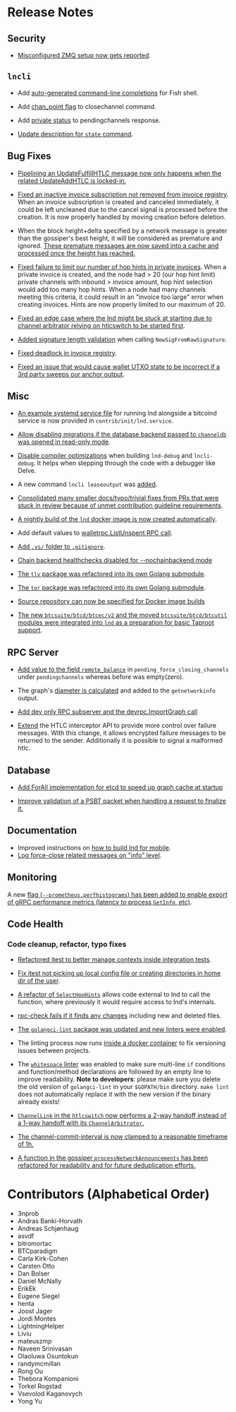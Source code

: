 # Release Notes

## Security

* [Misconfigured ZMQ
  setup now gets reported](https://github.com/lightningnetwork/lnd/pull/5710).

## `lncli`

* Add [auto-generated command-line completions](https://github.com/lightningnetwork/lnd/pull/4177) 
  for Fish shell.  

* Add [chan_point flag](https://github.com/lightningnetwork/lnd/pull/6152)
  to closechannel command.

* Add [private status](https://github.com/lightningnetwork/lnd/pull/6167)
  to pendingchannels response.

* [Update description for `state` command](https://github.com/lightningnetwork/lnd/pull/6237).

## Bug Fixes

* [Pipelining an UpdateFulfillHTLC message now only happens when the related UpdateAddHTLC is locked-in.](https://github.com/lightningnetwork/lnd/pull/6246)

* [Fixed an inactive invoice subscription not removed from invoice
  registry](https://github.com/lightningnetwork/lnd/pull/6053). When an invoice
  subscription is created and canceled immediately, it could be left uncleaned
  due to the cancel signal is processed before the creation. It is now properly
  handled by moving creation before deletion.   

* When the block height+delta specified by a network message is greater than
  the gossiper's best height, it will be considered as premature and ignored.
  [These premature messages are now saved into a cache and processed once the
  height has reached.](https://github.com/lightningnetwork/lnd/pull/6054)

* [Fixed failure to limit our number of hop hints in private invoices](https://github.com/lightningnetwork/lnd/pull/6236).
  When a private invoice is created, and the node had > 20 (our hop hint limit)
  private channels with inbound > invoice amount, hop hint selection would add
  too many hop hints. When a node had many channels meeting this criteria, it 
  could result in an "invoice too large" error when creating invoices. Hints 
  are now properly limited to our maximum of 20.

* [Fixed an edge case where the lnd might be stuck at starting due to channel
  arbitrator relying on htlcswitch to be started
  first](https://github.com/lightningnetwork/lnd/pull/6214).

* [Added signature length
  validation](https://github.com/lightningnetwork/lnd/pull/6314) when calling
  `NewSigFromRawSignature`.

* [Fixed deadlock in invoice
  registry](https://github.com/lightningnetwork/lnd/pull/6332).

* [Fixed an issue that would cause wallet UTXO state to be incorrect if a 3rd
  party sweeps our anchor
  output](https://github.com/lightningnetwork/lnd/pull/6274).

## Misc

* [An example systemd service file](https://github.com/lightningnetwork/lnd/pull/6033)
  for running lnd alongside a bitcoind service is now provided in
  `contrib/init/lnd.service`.

* [Allow disabling migrations if the database backend passed to `channeldb` was
  opened in read-only mode](https://github.com/lightningnetwork/lnd/pull/6084).

* [Disable compiler optimizations](https://github.com/lightningnetwork/lnd/pull/6105)
  when building `lnd-debug` and `lncli-debug`. It helps when stepping through the code
  with a debugger like Delve.
  
* A new command `lncli leaseoutput` was [added](https://github.com/lightningnetwork/lnd/pull/5964).

* [Consolidated many smaller docs/typo/trivial fixes from PRs that were stuck
  in review because of unmet contribution guideline
  requirements](https://github.com/lightningnetwork/lnd/pull/6080).

* [A nightly build of the `lnd` docker image is now created
  automatically](https://github.com/lightningnetwork/lnd/pull/6160).
  
* Add default values to [walletrpc.ListUnspent RPC call](https://github.com/lightningnetwork/lnd/pull/6190).

* [Add `.vs/` folder to `.gitignore`](https://github.com/lightningnetwork/lnd/pull/6178). 

* [Chain backend healthchecks disabled for --nochainbackend mode](https://github.com/lightningnetwork/lnd/pull/6184)

* [The `tlv` package was refactored into its own Golang
  submodule](https://github.com/lightningnetwork/lnd/pull/6283).

* [The `tor` package was refactored into its own Golang
  submodule](https://github.com/lightningnetwork/lnd/pull/6350).

* [Source repository can now be specified for Docker image builds](https://github.com/lightningnetwork/lnd/pull/6300)

* [The new `btcsuite/btcd/btcec/v2` and the moved `btcsuite/btcd/btcutil`
  modules were integrated into `lnd` as a preparation for basic Taproot
  support](https://github.com/lightningnetwork/lnd/pull/6285).

## RPC Server

* [Add value to the field
  `remote_balance`](https://github.com/lightningnetwork/lnd/pull/5931) in
  `pending_force_closing_channels` under `pendingchannels` whereas before was
  empty(zero).
* The graph's [diameter is calculated](https://github.com/lightningnetwork/lnd/pull/6066)
  and added to the `getnetworkinfo` output.

* [Add dev only RPC subserver and the devrpc.ImportGraph
  call](https://github.com/lightningnetwork/lnd/pull/6149)
  
* [Extend](https://github.com/lightningnetwork/lnd/pull/6177) the HTLC
  interceptor API to provide more control over failure messages. With this
  change, it allows encrypted failure messages to be returned to the sender.
  Additionally it is possible to signal a malformed htlc.

## Database

* [Add ForAll implementation for etcd to speed up
  graph cache at startup](https://github.com/lightningnetwork/lnd/pull/6136)

* [Improve validation of a PSBT packet when handling a request to finalize it.](https://github.com/lightningnetwork/lnd/pull/6217)

## Documentation

* Improved instructions on [how to build lnd for mobile](https://github.com/lightningnetwork/lnd/pull/6085).
* [Log force-close related messages on "info" level](https://github.com/lightningnetwork/lnd/pull/6124).

## Monitoring

A new [flag (`--prometheus.perfhistograms`) has been added to enable export of
gRPC performance metrics (latency to process `GetInfo`, etc)](https://github.com/lightningnetwork/lnd/pull/6224).

## Code Health

### Code cleanup, refactor, typo fixes

* [Refactored itest to better manage contexts inside integration tests](https://github.com/lightningnetwork/lnd/pull/5756).

* [Fix itest not picking up local config file or creating directories in home
  dir of the user](https://github.com/lightningnetwork/lnd/pull/6202).

* [A refactor of `SelectHopHints`](https://github.com/lightningnetwork/lnd/pull/6182) 
  allows code external to lnd to call the function, where previously it would 
  require access to lnd's internals.

* [rpc-check fails if it finds any changes](https://github.com/lightningnetwork/lnd/pull/6207/)
  including new and deleted files.

* [The `golangci-lint` package was updated and new linters were
  enabled](https://github.com/lightningnetwork/lnd/pull/6244).

* The linting process now runs [inside a docker
  container](https://github.com/lightningnetwork/lnd/pull/6248) to fix
  versioning issues between projects.

* The [`whitespace` linter](https://github.com/lightningnetwork/lnd/pull/6270)
  was enabled to make sure multi-line `if` conditions and function/method
  declarations are followed by an empty line to improve readability.
  **Note to developers**: please make sure you delete the old version of
  `golangci-lint` in your `$GOPATH/bin` directory. `make lint` does not
  automatically replace it with the new version if the binary already exists!
  
* [`ChannelLink` in the `htlcswitch` now performs a 2-way handoff instead of a 1-way handoff with its `ChannelArbitrator`.](https://github.com/lightningnetwork/lnd/pull/6221)

* [The channel-commit-interval is now clamped to a reasonable timeframe of 1h.](https://github.com/lightningnetwork/lnd/pull/6220)

* [A function in the gossiper `processNetworkAnnouncements` has been refactored for readability and for future deduplication efforts.](https://github.com/lightningnetwork/lnd/pull/6278)

# Contributors (Alphabetical Order)

* 3nprob
* Andras Banki-Horvath
* Andreas Schjønhaug
* asvdf
* bitromortac
* BTCparadigm
* Carla Kirk-Cohen
* Carsten Otto
* Dan Bolser
* Daniel McNally
* ErikEk
* Eugene Siegel
* henta
* Joost Jager
* Jordi Montes
* LightningHelper
* Liviu
* mateuszmp
* Naveen Srinivasan
* Olaoluwa Osuntokun
* randymcmillan
* Rong Ou
* Thebora Kompanioni
* Torkel Rogstad
* Vsevolod Kaganovych
* Yong Yu
